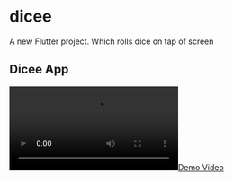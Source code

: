 # dicee

A new Flutter project.  Which rolls dice on tap of screen

## Dicee App 

[![Demo Video](./assets/screen_recording.mp4)](https://github.com/TamasGupta/dicee/blob/main/assets/screen_recording.mp4)